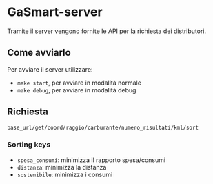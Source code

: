 # GaSmart-server
Tramite il server vengono fornite le API per la richiesta dei distributori.
## Come avviarlo
Per avviare il server utilizzare:
- `make start`, per avviare in modalità normale
- `make debug`, per avviare in modalità debug

## Richiesta
`base_url/get/coord/raggio/carburante/numero_risultati/kml/sort`

### Sorting keys
- `spesa_consumi`: minimizza il rapporto spesa/consumi
- `distanza`: minimizza la distanza
- `sostenibile`: minimizza i consumi